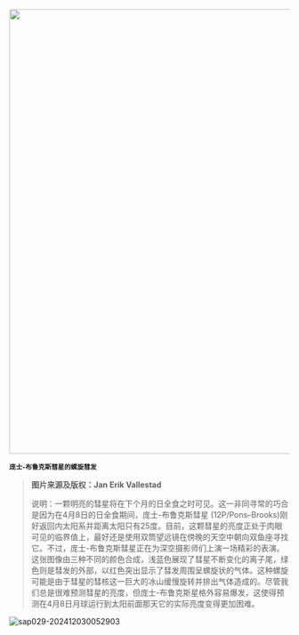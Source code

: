 <img src="https://www.bjp.org.cn/upload/image/2024/03/18/1710726267638004938.jpg" width="800" />  

<small>**庞士-布鲁克斯彗星的螺旋彗发**</small>  

> **图片来源及版权：Jan Erik Vallestad**
>
> 说明：一颗明亮的彗星将在下个月的日全食之时可见。这一非同寻常的巧合是因为在4月8日的日全食期间，庞士-布鲁克斯彗星 (12P/Pons–Brooks)刚好返回内太阳系并距离太阳只有25度。目前，这颗彗星的亮度正处于肉眼可见的临界值上，最好还是使用双筒望远镜在傍晚的天空中朝向双鱼座寻找它。不过，庞士-布鲁克斯彗星正在为深空摄影师们上演一场精彩的表演。这张图像由三种不同的颜色合成，浅蓝色展现了彗星不断变化的离子尾，绿色则是彗发的外部，以红色突出显示了彗发周围呈螺旋状的气体。这种螺旋可能是由于彗星的彗核这一巨大的冰山缓慢旋转并排出气体造成的。尽管我们总是很难预测彗星的亮度，但庞士-布鲁克斯星格外容易爆发，这使得预测在4月8日月球运行到太阳前面那天它的实际亮度变得更加困难。



![sap029-202412030052903](https://aea62e6.webp.li/2024/12/sap029-202412030052903.png)

